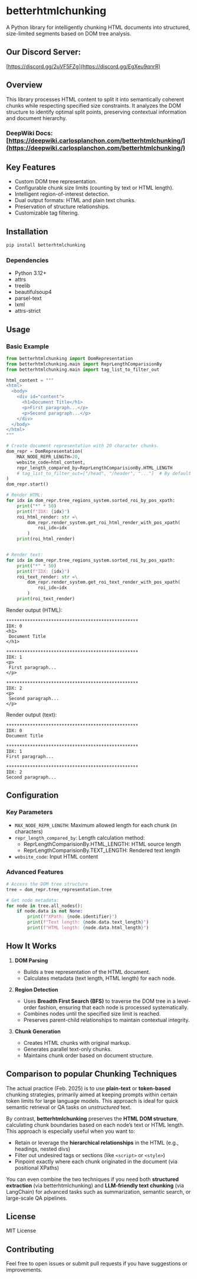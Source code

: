 # betterhtmlchunking

A Python library for intelligently chunking HTML documents into structured, size-limited segments based on DOM tree analysis.

## Our Discord Server:
[https://discord.gg/2uVF5FZg](https://discord.gg/EgXeu9qnrR)

## Overview

This library processes HTML content to split it into semantically coherent chunks while respecting specified size constraints. It analyzes the DOM structure to identify optimal split points, preserving contextual information and document hierarchy.

### DeepWiki Docs: [https://deepwiki.carlosplanchon.com/betterhtmlchunking/](https://deepwiki.carlosplanchon.com/betterhtmlchunking/)

## Key Features

- Custom DOM tree representation. 
- Configurable chunk size limits (counting by text or HTML length).
- Intelligent region-of-interest detection.
- Dual output formats: HTML and plain text chunks.  
- Preservation of structure relationships.
- Customizable tag filtering.

## Installation

```bash
pip install betterhtmlchunking
```

### Dependencies
- Python 3.12+
- attrs
- treelib
- beautifulsoup4
- parsel-text
- lxml
- attrs-strict

## Usage

### Basic Example

```python
from betterhtmlchunking import DomRepresentation
from betterhtmlchunking.main import ReprLengthComparisionBy
from betterhtmlchunking.main import tag_list_to_filter_out

html_content = """
<html>
  <body>
    <div id="content">
      <h1>Document Title</h1>
      <p>First paragraph...</p>
      <p>Second paragraph...</p>
    </div>
  </body>
</html>
"""

# Create document representation with 20 character chunks.
dom_repr = DomRepresentation(
    MAX_NODE_REPR_LENGTH=20,
    website_code=html_content,
    repr_length_compared_by=ReprLengthComparisionBy.HTML_LENGTH
    # tag_list_to_filter_out=["/head", "/header", "..."]  # By default tag_list_to_filter_out is used.
)
dom_repr.start()

# Render HTML:
for idx in dom_repr.tree_regions_system.sorted_roi_by_pos_xpath:
    print("*" * 50)
    print(f"IDX: {idx}")
    roi_html_render: str =\
        dom_repr.render_system.get_roi_html_render_with_pos_xpath(
            roi_idx=idx
        )
    print(roi_html_render)


# Render text:
for idx in dom_repr.tree_regions_system.sorted_roi_by_pos_xpath:
    print("*" * 50)
    print(f"IDX: {idx}")
    roi_text_render: str =\
        dom_repr.render_system.get_roi_text_render_with_pos_xpath(
            roi_idx=idx
        )
    print(roi_text_render)

```

Render output (HTML):
```
**************************************************
IDX: 0
<h1>
 Document Title
</h1>

**************************************************
IDX: 1
<p>
 First paragraph...
</p>

**************************************************
IDX: 2
<p>
 Second paragraph...
</p>
```

Render output (text):
```
**************************************************
IDX: 0
Document Title

**************************************************
IDX: 1
First paragraph...

**************************************************
IDX: 2
Second paragraph...
```


## Configuration

### Key Parameters
- `MAX_NODE_REPR_LENGTH`: Maximum allowed length for each chunk (in characters)
- `repr_length_compared_by`: Length calculation method:
  - ReprLengthComparisionBy.HTML_LENGTH: HTML source length
  - ReprLengthComparisionBy.TEXT_LENGTH: Rendered text length
- `website_code`: Input HTML content

### Advanced Features
```python
# Access the DOM tree structure
tree = dom_repr.tree_representation.tree

# Get node metadata:
for node in tree.all_nodes():
    if node.data is not None:
        print(f"XPath: {node.identifier}")
        print(f"Text length: {node.data.text_length}")
        print(f"HTML length: {node.data.html_length}")

```

## How It Works

1. **DOM Parsing**  
   - Builds a tree representation of the HTML document.
   - Calculates metadata (text length, HTML length) for each node.

2. **Region Detection**  
   - Uses **Breadth First Search (BFS)** to traverse the DOM tree in a level-order fashion, ensuring that each node is processed systematically.
   - Combines nodes until the specified size limit is reached.
   - Preserves parent-child relationships to maintain contextual integrity.

3. **Chunk Generation**  
   - Creates HTML chunks with original markup.
   - Generates parallel text-only chunks.
   - Maintains chunk order based on document structure.

## Comparison to popular Chunking Techniques

The actual practice (Feb. 2025) is to use **plain-text** or **token-based** chunking strategies, primarily aimed at keeping prompts within certain token limits for large language models. This approach is ideal for quick semantic retrieval or QA tasks on *unstructured* text.

By contrast, **betterhtmlchunking** preserves the **HTML DOM structure**, calculating chunk boundaries based on each node’s text or HTML length. This approach is especially useful when you want to:
- Retain or leverage the **hierarchical relationships** in the HTML (e.g., headings, nested divs)  
- Filter out undesired tags or sections (like `<script>` or `<style>`)  
- Pinpoint exactly where each chunk originated in the document (via positional XPaths)

You can even combine the two techniques if you need both **structured extraction** (via betterhtmlchunking) and **LLM-friendly text chunking** (via LangChain) for advanced tasks such as summarization, semantic search, or large-scale QA pipelines.

## License

MIT License

## Contributing
Feel free to open issues or submit pull requests if you have suggestions or improvements.
